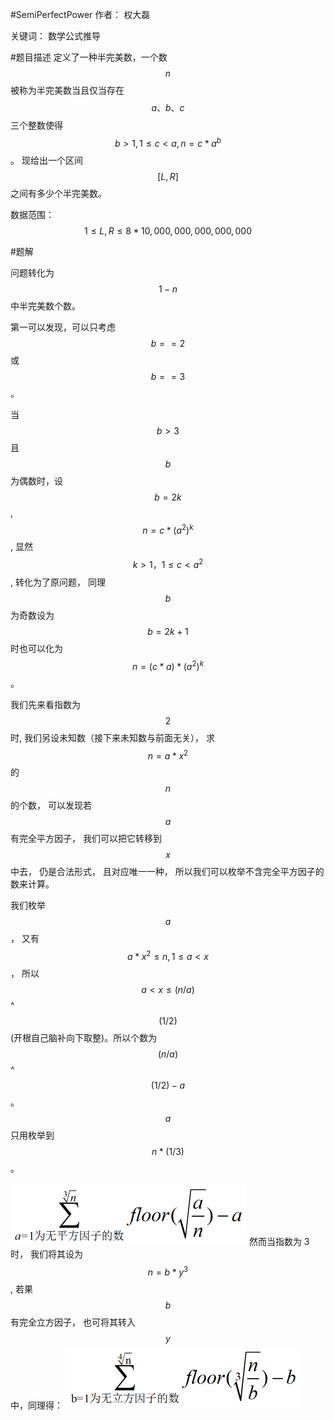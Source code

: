 #SemiPerfectPower
作者： 权大磊

关键词： 数学公式推导

#题目描述
定义了一种半完美数，一个数 $$n$$ 被称为半完美数当且仅当存在 $$a、b、c$$ 三个整数使得 $$b > 1,  1 ≤ c < a,  n = c * a ^ b$$ 。 现给出一个区间 $$[L, R]$$ 之间有多少个半完美数。

数据范围： $$ 1 ≤ L, R ≤ 8 * 10,000,000,000,000,000 $$

#题解

问题转化为 $$ 1 - n $$ 中半完美数个数。

第一可以发现，可以只考虑 $$ b == 2 $$ 或 $$ b == 3 $$ 。

当 $$ b > 3 $$ 且 $$b$$ 为偶数时，设 $$ b = 2k$$ , $$ n = c * ( a ^ 2 ) ^ k $$ , 显然 $$ k > 1， 1 ≤ c < a ^ 2$$, 转化为了原问题， 同理 $$ b$$ 为奇数设为 $$ b = 2k+1 $$ 时也可以化为 $$ n = (c*a)*(a^2)^k$$ 。 

我们先来看指数为 $$2$$ 时, 我们另设未知数（接下来未知数与前面无关）， 求 $$ n = a * x ^ 2 $$ 的 $$n$$的个数， 可以发现若 $$a$$ 有完全平方因子， 我们可以把它转移到 $$x$$ 中去， 仍是合法形式， 且对应唯一一种， 所以我们可以枚举不含完全平方因子的数来计算。

我们枚举 $$a$$ ， 又有 $$a * x ^ 2 ≤ n, 1 ≤ a < x $$ ， 所以 $$ a < x ≤ ( n / a )$$ ^ $$ (1/2) $$(开根自己脑补向下取整)。所以个数为 $$(n/a)$$ ^ $$(1/2) - a$$ 。 $$a$$ 只用枚举到 $$n*(1/3)$$。

 ![](QQ图片20161110183038.png)
然而当指数为 3 时， 我们将其设为 $$ n = b * y ^ 3 $$ , 若果 $$b$$ 有完全立方因子， 也可将其转入$$y$$ 中，同理得：
![](QQ图片20161110183603.png)